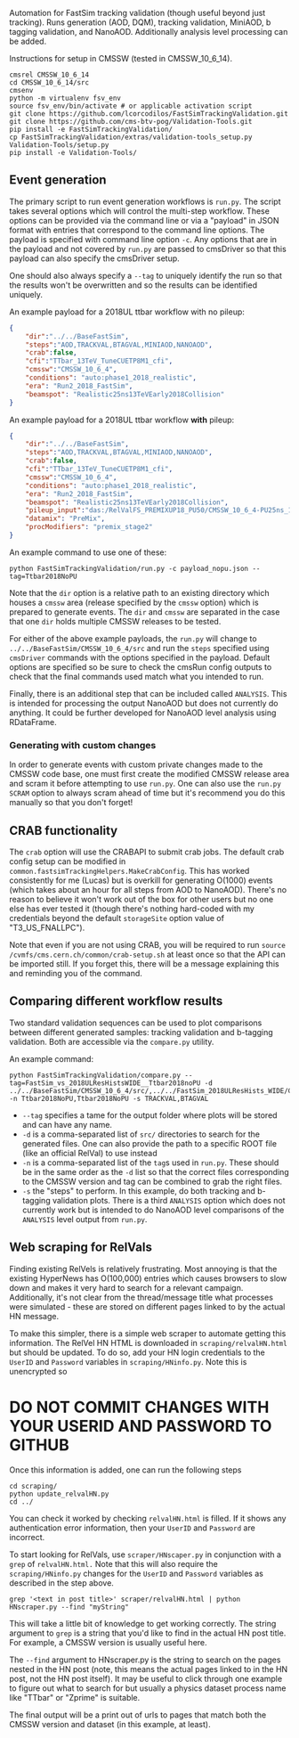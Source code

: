 Automation for FastSim tracking validation (though useful beyond just tracking). Runs generation (AOD, DQM), tracking validation, MiniAOD, b tagging validation, and NanoAOD.
Additionally analysis level processing can be added.

Instructions for setup in CMSSW (tested in CMSSW_10_6_14).
```
cmsrel CMSSW_10_6_14
cd CMSSW_10_6_14/src
cmsenv
python -m virtualenv fsv_env
source fsv_env/bin/activate # or applicable activation script
git clone https://github.com/lcorcodilos/FastSimTrackingValidation.git
git clone https://github.com/cms-btv-pog/Validation-Tools.git
pip install -e FastSimTrackingValidation/
cp FastSimTrackingValidation/extras/validation-tools_setup.py Validation-Tools/setup.py
pip install -e Validation-Tools/
```

## Event generation

The primary script to run event generation workflows is `run.py`. The script takes several options
which will control the multi-step workflow. These options can be provided via the command line
or via a "payload" in JSON format with entries that correspond to the command line options.
The payload is specified with command line option `-c`.
Any options that are in the payload and not covered by `run.py` are passed to cmsDriver so that this payload can
also specify the cmsDriver setup.

One should also always specify a `--tag` to uniquely identify the run so that the results
won't be overwritten and so the results can be identified uniquely.

An example payload for a 2018UL ttbar workflow with no pileup:
```json
{
    "dir":"../../BaseFastSim",
    "steps":"AOD,TRACKVAL,BTAGVAL,MINIAOD,NANOAOD",
    "crab":false,
    "cfi":"TTbar_13TeV_TuneCUETP8M1_cfi",
    "cmssw":"CMSSW_10_6_4",
    "conditions": "auto:phase1_2018_realistic",
    "era": "Run2_2018_FastSim",
    "beamspot": "Realistic25ns13TeVEarly2018Collision"
}
```

An example payload for a 2018UL ttbar workflow **with** pileup:
```json
{
    "dir":"../../BaseFastSim",
    "steps":"AOD,TRACKVAL,BTAGVAL,MINIAOD,NANOAOD",
    "crab":false,
    "cfi":"TTbar_13TeV_TuneCUETP8M1_cfi",
    "cmssw":"CMSSW_10_6_4",
    "conditions": "auto:phase1_2018_realistic",
    "era": "Run2_2018_FastSim",
    "beamspot": "Realistic25ns13TeVEarly2018Collision",
    "pileup_input":"das:/RelValFS_PREMIXUP18_PU50/CMSSW_10_6_4-PU25ns_106X_upgrade2018_realistic_v9_FastSim-v1/PREMIX",
    "datamix": "PreMix",
    "procModifiers": "premix_stage2"
}
```

An example command to use one of these:
```
python FastSimTrackingValidation/run.py -c payload_nopu.json --tag=Ttbar2018NoPU
```

Note that the `dir` option is a relative path to an existing directory
which houses a `cmssw` area (release specified by the `cmssw` option)
which is prepared to generate events.
The `dir` and `cmssw` are separated in the case that one `dir` holds multiple
CMSSW releases to be tested.

For either of the above example payloads, the `run.py` will change to `../../BaseFastSim/CMSSW_10_6_4/src`
and run the `steps` specified using `cmsDriver` commands with the options specified in the payload.
Default options are specified so be sure to check the cmsRun config outputs to check that the final
commands used match what you intended to run.

Finally, there is an additional step that can be included called `ANALYSIS`. This is intended
for processing the output NanoAOD but does not currently do anything. It could be further developed
for NanoAOD level analysis using RDataFrame.

### Generating with custom changes

In order to generate events with custom private changes made to the CMSSW code base,
one must first create the modified CMSSW release area and scram it before attempting to use
`run.py`. One can also use the `run.py` `SCRAM` option to always scram ahead of time but
it's recommend you do this manually so that you don't forget!

## CRAB functionality
The `crab` option will use the CRABAPI to submit crab jobs. The default crab config setup
can be modified in `common.fastsimTrackingHelpers.MakeCrabConfig`.
This has worked consistently for me (Lucas) but is overkill for generating O(1000) events
(which takes about an hour for all steps from AOD to NanoAOD).
There's no reason to believe it won't work out of the box for other users but no one
else has ever tested it (though there's nothing hard-coded with
my credentials beyond the default `storageSite` option value of "T3_US_FNALLPC").

Note that even if you are not using CRAB, you will be required to run `source /cvmfs/cms.cern.ch/common/crab-setup.sh`
at least once so that the API can be imported still. If you forget this, there will be a message explaining this
and reminding you of the command.

## Comparing different workflow results
Two standard validation sequences can be used to plot comparisons between different generated samples:
tracking validation and b-tagging validation. Both are accessible via the `compare.py` utility.

An example command:
```
python FastSimTrackingValidation/compare.py --tag=FastSim_vs_2018ULResHistsWIDE__Ttbar2018noPU -d ../../BaseFastSim/CMSSW_10_6_4/src/,../../FastSim_2018ULResHists_WIDE/CMSSW_10_6_4/src/ -n Ttbar2018NoPU,Ttbar2018NoPU -s TRACKVAL,BTAGVAL
```

- `--tag` specifies a tame for the output folder where plots will be stored and can have any name.
- `-d` is a comma-separated list of `src/` directories to search for the generated files. One can also provide the
path to a specific ROOT file (like an official RelVal) to use instead
- `-n` is a comma-separated list of the `tag`s used in `run.py`. These should be in the same order as the `-d` list so
that the correct files corresponding to the CMSSW version and tag can be combined to grab the right files.
- `-s` the "steps" to perform. In this example, do both tracking and b-tagging validation plots. There is a third `ANALYSIS`
option which does not currently work but is intended to do NanoAOD level comparisons of the `ANALYSIS` level output from `run.py`.

## Web scraping for RelVals
Finding existing RelVels is relatively frustrating. Most annoying is that the existing HyperNews
has O(100,000) entries which causes browsers to slow down and makes it very hard to search
for a relevant campaign. Additionally, it's not clear from the thread/message title what
processes were simulated - these are stored on different pages linked to by the actual HN message.

To make this simpler, there is a simple web scraper to automate getting this information.
The RelVel HN HTML is downloaded in `scraping/relvalHN.html` but should be updated.
To do so, add your HN login credentials to the `UserID` and `Password` variables in `scraping/HNinfo.py`.
Note this is unencrypted so 
# DO NOT COMMIT CHANGES WITH YOUR USERID AND PASSWORD TO GITHUB

Once this information is added, one can run the following steps
```
cd scraping/
python update_relvalHN.py
cd ../
```

You can check it worked by checking `relvalHN.html` is filled.
If it shows any authentication error information, then your `UserID` and `Password`
are incorrect.

To start looking for RelVals, use `scraper/HNscaper.py` in conjunction with a `grep` of `relvalHN.html.`
Note that this will also require the `scraping/HNinfo.py` changes for the `UserID` and `Password` variables
as described in the step above.

```
grep '<text in post title>' scraper/relvalHN.html | python HNscraper.py --find "myString"
```

This will take a little bit of knowledge to get working correctly. The string argument to `grep`
is a string that you'd like to find in the actual HN post title. For example, a CMSSW version
is usually useful here.

The `--find` argument to HNscraper.py is the string to search on the pages nested in the HN post
(note, this means the actual pages linked to in the HN post, not the HN post itself). It may be 
useful to click through one example to figure out what to search for but usually a physics dataset
process name like "TTbar" or "Zprime" is suitable.

The final output will be a print out of urls to pages that match both the CMSSW version and dataset (in this
example, at least).